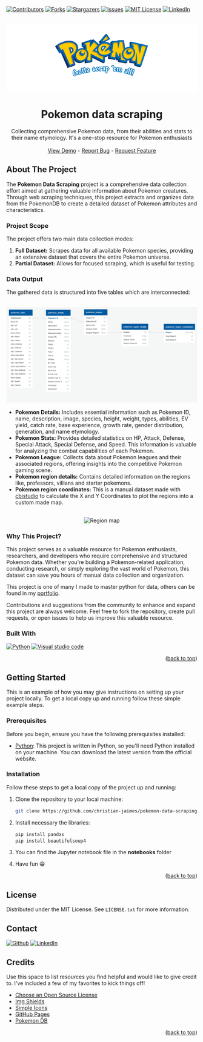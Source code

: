 <a name="readme-top"></a>

[![Contributors][contributors-shield]][contributors-url]
[![Forks][forks-shield]][forks-url]
[![Stargazers][stars-shield]][stars-url]
[![Issues][issues-shield]][issues-url]
[![MIT License][license-shield]][license-url]
[![LinkedIn][linkedin-shield]][linkedin-url]

<div align="center">
<br />
  <a href="https://github.com/christian-jaimes/pokemon-data-scraping">
    <img src="image/project-logo.png" alt="Logo">
  </a>

  <h1 align="center">Pokemon data scraping</h1>

  <p align="center">
    Collecting comprehensive Pokemon data, from their abilities and stats to their name etymology. It's a one-stop resource for Pokemon enthusiasts
    <br />
    <br />
    <a href="https://github.com/christian-jaimes/pokemon-data-scraping">View Demo</a>
    -
    <a href="https://github.com/christian-jaimes/pokemon-data-scraping/issues">Report Bug</a>
    -
    <a href="https://github.com/christian-jaimes/pokemon-data-scraping/issues">Request Feature</a>
  </p>
</div>

## About The Project

The **Pokemon Data Scraping** project is a comprehensive data collection effort aimed at gathering valuable information about Pokemon creatures. Through web scraping techniques, this project extracts and organizes data from the PokemonDB to create a detailed dataset of Pokemon attributes and characteristics.

### Project Scope

The project offers two main data collection modes:
1. **Full Dataset:** Scrapes data for all available Pokemon species, providing an extensive dataset that covers the entire Pokemon universe.
2. **Partial Dataset:** Allows for focused scraping, which is useful for testing.

### Data Output

The gathered data is structured into five tables which are interconnected:
<div align="center">
<br />
<img src="docs/model/Pokemon data model.png" alt="pokemon data model">
</div>

- **Pokemon Details:** Includes essential information such as Pokemon ID, name, description, image, species, height, weight, types, abilities, EV yield, catch rate, base experience, growth rate, gender distribution, generation, and name etymology.
- **Pokemon Stats:** Provides detailed statistics on HP, Attack, Defense, Special Attack, Special Defense, and Speed. This information is valuable for analyzing the combat capabilities of each Pokemon.
- **Pokemon League:** Collects data about Pokemon leagues and their associated regions, offering insights into the competitive Pokemon gaming scene.
- **Pokemon region details:** Contains detailed information on the regions like, professors, villians and starter pokemons.
- **Pokemon region coordinates:** This is a manual dataset made with [cbistudio](https://cbistudio.interworks.com/) to calculate the X and Y Coordinates to plot the regions into a custom made map.  
<div align="center">
<br />
<img src="docs/region-map.png" alt="Region map">
</div>

### Why This Project?

This project serves as a valuable resource for Pokemon enthusiasts, researchers, and developers who require comprehensive and structured Pokemon data. Whether you're building a Pokemon-related application, conducting research, or simply exploring the vast world of Pokemon, this dataset can save you hours of manual data collection and organization.

This project is one of many I made to master python for data, others can be found in my [portfolio](https://https://christian-jaimes.github.io/).

Contributions and suggestions from the community to enhance and expand this project are always welcome. Feel free to fork the repository, create pull requests, or open issues to help us improve this valuable resource.

### Built With

[![Python][python]][python-url]
[![Visual studio code][vscode]][vscode-url]

<p align="right">(<a href="#readme-top">back to top</a>)</p>
    
## Getting Started

This is an example of how you may give instructions on setting up your project locally.
To get a local copy up and running follow these simple example steps.

### Prerequisites

Before you begin, ensure you have the following prerequisites installed:
- [Python](https://www.python.org/downloads/): This project is written in Python, so you'll need Python installed on your machine. You can download the latest version from the official website.


### Installation

Follow these steps to get a local copy of the project up and running:

1. Clone the repository to your local machine:

   ```sh
   git clone https://github.com/christian-jaimes/pokemon-data-scraping.git
   

2. Install necessary the libraries:

   ```sh
   pip install pandas
   pip install beautifulsoup4

3. You can find the Jupyter notebook file in the **notebooks** folder

4. Have fun 😁

<p align="right">(<a href="#readme-top">back to top</a>)</p>

## License

Distributed under the MIT License. See `LICENSE.txt` for more information.

## Contact

[![Github][github]][github-url]
[![LinkedIn][linkedin-shield]][linkedin-url]


## Credits

Use this space to list resources you find helpful and would like to give credit to. I've included a few of my favorites to kick things off!

* [Choose an Open Source License](https://choosealicense.com)
* [Img Shields](https://shields.io)
* [Simple Icons](https://simpleicons.org/)
* [GitHub Pages](https://pages.github.com)
* [Pokemon DB](https://pokemondb.net/)

<p align="right">(<a href="#readme-top">back to top</a>)</p>

[contributors-shield]: https://img.shields.io/github/contributors/christian-jaimes/pokemon-data-scraping.svg?style=for-the-badge
[contributors-url]: https://github.com/christian-jaimes/pokemon-data-scraping/graphs/contributors

[forks-shield]: https://img.shields.io/github/forks/christian-jaimes/pokemon-data-scraping.svg?style=for-the-badge
[forks-url]: https://github.com/christian-jaimes/pokemon-data-scraping/network/members

[stars-shield]: https://img.shields.io/github/stars/christian-jaimes/pokemon-data-scraping.svg?style=for-the-badge
[stars-url]: https://github.com/christian-jaimes/pokemon-data-scraping/stargazers

[issues-shield]: https://img.shields.io/github/issues/christian-jaimes/pokemon-data-scraping.svg?style=for-the-badge
[issues-url]: https://github.com/christian-jaimes/pokemon-data-scraping/issues

[license-shield]: https://img.shields.io/github/license/christian-jaimes/pokemon-data-scraping.svg?style=for-the-badge
[license-url]: https://github.com/christian-jaimes/pokemon-data-scraping/blob/master/LICENSE.txt



[linkedin-shield]: https://img.shields.io/badge/-LinkedIn-black.svg?style=for-the-badge&logo=linkedin&colorB=555
[linkedin-url]: https://linkedin.com/in/christian-jaimes

[python]: https://img.shields.io/badge/Python-20232A?style=for-the-badge&logo=python&logoColor=4584B6
[python-url]: https://www.python.org/

[vscode]: https://img.shields.io/badge/VSCode-20232A?style=for-the-badge&logo=visualstudiocode&logoColor=0078d7
[vscode-url]: https://code.visualstudio.com/

[github]: https://img.shields.io/badge/github-20232A?style=for-the-badge&logo=github&logoColor=ffffff
[github-url]: https://github.com/christian-jaimes

[tableau]: https://img.shields.io/badge/tableau-20232A?style=for-the-badge&logo=tableau&logoColor=E97627
[tableau-url]: https://public.tableau.com/app/profile/christian-jaimes
